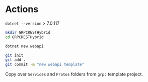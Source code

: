 
# Actions

`dotnet --version`
\> 7.0.117

```bash
mkdir GRPCRESTHybrid
cd GRPCRESTHybrid

dotnet new webapi

git init
git add .
git commit -m "new webapi template"
```

Copy over `Services` and `Protos` folders from `grpc` template project.


